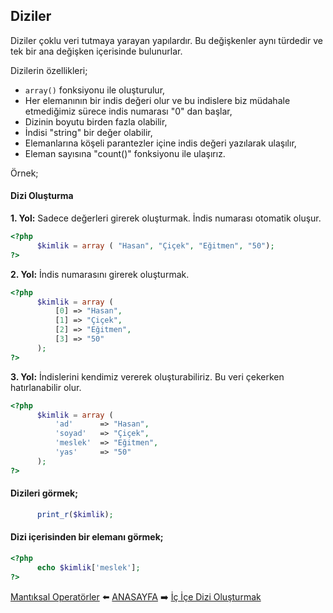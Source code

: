 ## Diziler

Diziler çoklu veri tutmaya yarayan yapılardır. Bu değişkenler aynı türdedir ve tek bir ana değişken içerisinde bulunurlar.

Dizilerin özellikleri;
- `array()` fonksiyonu ile oluşturulur,
- Her elemanının bir indis değeri olur ve bu indislere biz müdahale etmediğimiz sürece indis numarası "0" dan başlar,
- Dizinin boyutu birden fazla olabilir,
- İndisi "string" bir değer olabilir,
- Elemanlarına köşeli parantezler içine indis değeri yazılarak ulaşılır,
- Eleman sayısına "count()" fonksiyonu ile ulaşırız.

Örnek;

#### Dizi Oluşturma

**1. Yol:** Sadece değerleri girerek oluşturmak. İndis numarası otomatik oluşur.

```php
<?php
      $kimlik = array ( "Hasan", "Çiçek", "Eğitmen", "50");
?>
```

**2. Yol:** İndis numarasını girerek oluşturmak.

```php
<?php
      $kimlik = array (
          [0] => "Hasan",
          [1] => "Çiçek",
          [2] => "Eğitmen",
          [3] => "50"
      );
?>
```

**3. Yol:** İndislerini kendimiz vererek oluşturabiliriz. Bu veri çekerken hatırlanabilir olur.

```php
<?php
      $kimlik = array (
          'ad'      => "Hasan",
          'soyad'   => "Çiçek",
          'meslek'  => "Eğitmen",
          'yas'     => "50"
      );
?>
```

#### Dizileri görmek;
```php
      print_r($kimlik);
```

#### Dizi içerisinden bir elemanı görmek;
```php
<?php
      echo $kimlik['meslek'];
?>
```



[Mantıksal Operatörler](https://github.com/yeniceri1453/Ubuntu-Php/blob/master/notlar/mantiksal.md) :arrow_left: [ANASAYFA](https://github.com/yeniceri1453/Ubuntu-Php) :arrow_right: [İç İçe Dizi Oluşturmak](https://github.com/yeniceri1453/Ubuntu-Php/blob/master/notlar/ic_ice_diziler.md)
